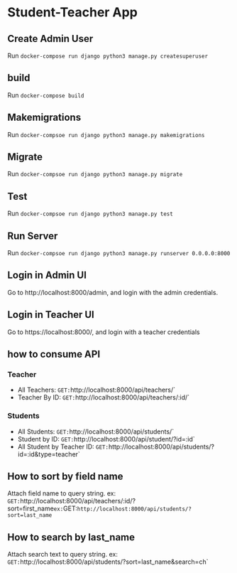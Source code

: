 # Student-Teacher App

## Create Admin User

Run `docker-compose run django python3 manage.py createsuperuser`

## build

Run `docker-compose build`

## Makemigrations

Run `docker-compsoe run django python3 manage.py makemigrations`

## Migrate

Run `docker-compsoe run django python3 manage.py migrate`

## Test

Run `docker-compsoe run django python3 manage.py test`

## Run Server

Run `docker-compsoe run django python3 manage.py runserver 0.0.0.0:8000`

## Login in Admin UI

Go to http://localhost:8000/admin, and login with the admin credentials.

## Login in Teacher UI

Go to https://localhost:8000/, and login with a teacher credentials

## how to consume API

### Teacher

* All Teachers: `GET:`http://localhost:8000/api/teachers/`
* Teacher By ID: `GET:`http://localhost:8000/api/teachers/:id/`

### Students

* All Students: `GET:`http://localhost:8000/api/students/`
* Student by ID: `GET:`http://localhost:8000/api/student/?id=:id`
* All Student by Teacher ID: `GET:`http://localhost:8000/api/students/?id=:id&type=teacher`

## How to sort by field name

Attach field name to query string.
ex: `GET:`http://localhost:8000/api/teachers/:id/?sort=first_name`
ex: `GET:`http://localhost:8000/api/students/?sort=last_name`

## How to search by last_name

Attach search text to query string.
ex: `GET:`http://localhost:8000/api/students/?sort=last_name&search=ch`
